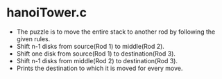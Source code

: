 # hanoiTower.c

- The puzzle is to move the entire stack to another rod by following the given rules.
- Shift n-1 disks from source(Rod 1) to middle(Rod 2).
- Shift one disk from source(Rod 1) to destination(Rod 3).
- Shift n-1 disks from middle(Rod 2) to destination(Rod 3).
- Prints the destination to which it is moved for every move.
